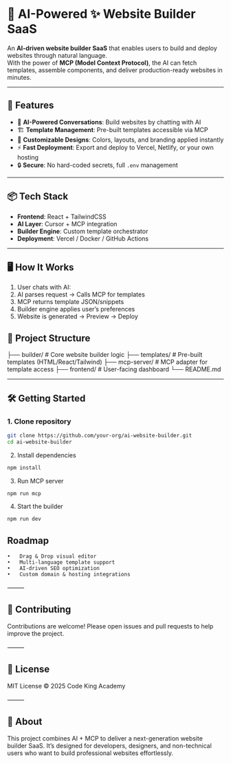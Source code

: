 # 🤖 AI-Powered ✨ Website Builder SaaS

An **AI-driven website builder SaaS** that enables users to build and deploy websites through natural language.  
With the power of **MCP (Model Context Protocol)**, the AI can fetch templates, assemble components, and deliver production-ready websites in minutes.  

---

## 🚀 Features
- 🧠 **AI-Powered Conversations**: Build websites by chatting with AI  
- 🏗️ **Template Management**: Pre-built templates accessible via MCP  
- 🎨 **Customizable Designs**: Colors, layouts, and branding applied instantly  
- ⚡ **Fast Deployment**: Export and deploy to Vercel, Netlify, or your own hosting  
- 🔒 **Secure**: No hard-coded secrets, full `.env` management  

---

## 📦 Tech Stack
- **Frontend**: React + TailwindCSS  
- **AI Layer**: Cursor + MCP integration  
- **Builder Engine**: Custom template orchestrator  
- **Deployment**: Vercel / Docker / GitHub Actions  

---

## 🖥️ How It Works
1. User chats with AI:  
2. AI parses request → Calls MCP for templates  
3. MCP returns template JSON/snippets  
4. Builder engine applies user’s preferences  
5. Website is generated → Preview → Deploy  

## 📂 Project Structure

├── builder/          # Core website builder logic
├── templates/        # Pre-built templates (HTML/React/Tailwind)
├── mcp-server/       # MCP adapter for template access
├── frontend/         # User-facing dashboard
└── README.md

---

## 🛠️ Getting Started
### 1. Clone repository
```bash  
git clone https://github.com/your-org/ai-website-builder.git
cd ai-website-builder
```

2. Install dependencies
```bash
npm install
```
3. Run MCP server
```bash
npm run mcp
```

4. Start the builder
```bash
npm run dev
```

## Roadmap
	•	Drag & Drop visual editor
	•	Multi-language template support
	•	AI-driven SEO optimization
	•	Custom domain & hosting integrations

⸻

## 🤝 Contributing

Contributions are welcome!
Please open issues and pull requests to help improve the project.

⸻

## 📜 License

MIT License © 2025 Code King Academy

⸻

## 🍏 About

This project combines AI + MCP to deliver a next-generation website builder SaaS.
It’s designed for developers, designers, and non-technical users who want to build professional websites effortlessly.








